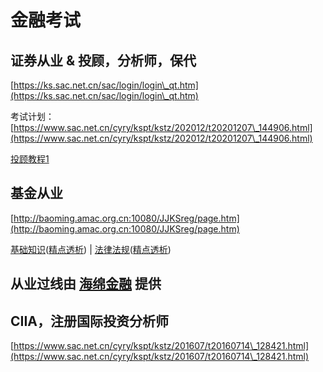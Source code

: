 # 金融考试

## 证券从业 & 投顾，分析师，保代

[https://ks.sac.net.cn/sac/login/login\_qt.htm](https://ks.sac.net.cn/sac/login/login\_qt.htm)

考试计划：[https://www.sac.net.cn/cyry/kspt/kstz/202012/t20201207\_144906.html](https://www.sac.net.cn/cyry/kspt/kstz/202012/t20201207\_144906.html)

[投顾教程1](https://www.bilibili.com/video/BV1ab411b7W9?from=search\&seid=16668710090922450360)

## 基金从业

[http://baoming.amac.org.cn:10080/JJKSreg/page.htm](http://baoming.amac.org.cn:10080/JJKSreg/page.htm)

[基础知识](https://www.bilibili.com/video/BV1ME411F7hZ)([精点透析](https://www.bilibili.com/video/BV1FV411n7k6)) | [法律法规](https://www.bilibili.com/video/BV1EE411G77p)([精点透析](https://www.bilibili.com/video/BV12B4y1c7SC))

## 从业过线由 [海绵金融](https://www.haimianjinrong.com) 提供

## CIIA，注册国际投资分析师

[https://www.sac.net.cn/cyry/kspt/kstz/201607/t20160714\_128421.html](https://www.sac.net.cn/cyry/kspt/kstz/201607/t20160714\_128421.html)
